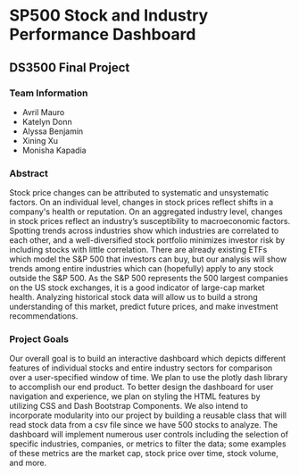 # SP500 Stock and Industry Performance Dashboard

## DS3500 Final Project

### Team Information

- Avril Mauro
- Katelyn Donn
- Alyssa Benjamin
- Xining Xu
- Monisha Kapadia


### Abstract

Stock price changes can be attributed to systematic and unsystematic factors. On an individual level, changes in stock prices reflect shifts in a company's health or reputation. On an aggregated industry level, changes in stock prices reflect an industry’s susceptibility to macroeconomic factors. Spotting trends across industries show which industries are correlated to each other, and a well-diversified stock portfolio minimizes investor risk by including stocks with little correlation. There are already existing ETFs which model the S&P 500 that investors can buy, but our analysis will show trends among entire industries which can (hopefully) apply to any stock outside the S&P 500. As the S&P 500 represents the 500 largest companies on the US stock exchanges, it is a good indicator of large-cap market health. Analyzing historical stock data will allow us to build a strong understanding of this market, predict future prices, and make investment recommendations. 


### Project Goals

Our overall goal is to build an interactive dashboard which depicts different features of individual stocks and entire industry sectors for comparison over a user-specified window of time. We plan to use the plotly dash library to accomplish our end product. To better design the dashboard for user navigation and experience, we plan on styling the HTML features by utilizing CSS and Dash Bootstrap Components. We also intend to incorporate modularity into our project by building a reusable class that will read stock data from a csv file since we have 500 stocks to analyze. The dashboard will implement numerous user controls including the selection of specific industries, companies, or metrics to filter the data; some examples of these metrics are the market cap, stock price over time, stock volume, and more. 
